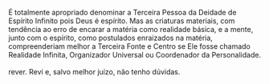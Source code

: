 ﻿É totalmente apropriado denominar a Terceira Pessoa da Deidade de Espírito Infinito pois Deus é espírito. Mas as criaturas materiais, com tendência ao erro de encarar a matéria como realidade básica, e a mente, junto com o espírito, como postulados enraizados na matéria, compreenderiam melhor a Terceira Fonte e Centro se Ele fosse chamado Realidade Infinita, Organizador Universal ou Coordenador da Personalidade.<BR><BR>rever.  Revi e, salvo melhor juízo, não tenho dúvidas.
